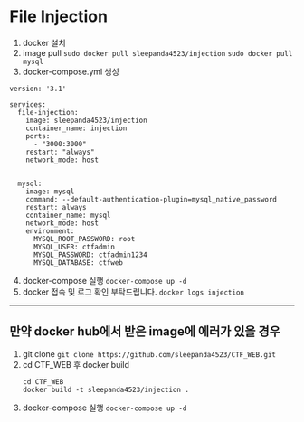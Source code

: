 # File Injection 
1. docker 설치
2. image pull
	`sudo docker pull sleepanda4523/injection`
  `sudo docker pull mysql`
3. docker-compose.yml 생성
```
version: '3.1'

services:
  file-injection: 
    image: sleepanda4523/injection 
    container_name: injection 
    ports: 
      - "3000:3000"
    restart: "always"
    network_mode: host
  
    
  mysql:
    image: mysql
    command: --default-authentication-plugin=mysql_native_password
    restart: always
    container_name: mysql
    network_mode: host
    environment:
      MYSQL_ROOT_PASSWORD: root
      MYSQL_USER: ctfadmin
      MYSQL_PASSWORD: ctfadmin1234
      MYSQL_DATABASE: ctfweb
```
4. docker-compose 실행
  `docker-compose up -d`
5. docker 접속 및 로그 확인 부탁드립니다.
  `docker logs injection`
------------------------------------  
## 만약 docker hub에서 받은 image에 에러가 있을 경우
1. git clone
	`git clone https://github.com/sleepanda4523/CTF_WEB.git`
2. cd CTF_WEB 후 docker build
	```
	cd CTF_WEB
	docker build -t sleepanda4523/injection .
	```
3. docker-compose 실행
	`docker-compose up -d`
